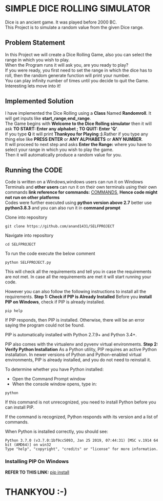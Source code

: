 # SIMPLE DICE ROLLING SIMULATOR
Dice is an ancient game. It was played before 2000 BC.  
This Project is to simulate a random value from the given Dice range.  

## Problem Statement
In this Project we will create a Dice Rolling Game, also you can select the range in which you wish to play.   
When the Program runs it will ask you, are you ready to play?    
If you were ready, you first need to set the range in which the dice has to roll, then the random generate function will print your number.   
You can play infinity number of times until you decide to quit the Game.  
Interesting lets move into it!  

## Implemented Solution
I have implemented the Dice Rolling using a **Class** Named **Randomroll**. It will get inputs like **start_range**,**end_range**.  
The Game begins with **Welcome to the Dice Rolling simulator** then it will ask **TO START: Enter any alphabet ; TO QUIT: Enter 'Q'**.   
If you type **Q** it will print **Thankyou for Playing :)**.Rather if you type any thing else like **PRESS ENTER** or **ANY ALPHABETS** or **ANY NUMBER**.   
It will proceed to next step and asks **Enter the Range:** where you have to select your range in which you wish to play the game.  
Then it will automatically produce a random value for you.  

## Running the CODE
Code is written on a Windows,windows users can run it on Windows Terminals and **other users** can run it on their own terminals using their own commands **link reference for commands:** [COMMANDS](https://www.lemoda.net/windows/windows2unix/windows2unix.html), **Hence code might not run on other platforms**   
Codes were further executed using **python version above 2.7** better use **python3.8.3** and you can also run it in **command prompt**   

Clone into repository
```batch
git clone https://github.com/anand1431/SELFPROJECT    
```
Navigate into repository
```batch
cd SELFPROJECT
```

To run the code execute the below comment 
``` batch
python SELFPROJECT.py
```
This will check all the requirements and tell you in case the requirements are not met. In case all the requirements are met it will start running your code.

However you can also follow the following instructions to install all the requirements.
**Step 1: Check if PIP is Already Installed**
Before you **install PIP on Windows**, check if PIP is already installed.
```batch
pip help
```
If PIP responds, then PIP is installed. Otherwise, there will be an error saying the program could not be found.

PIP is automatically installed with Python 2.7.9+ and Python 3.4+.

PIP also comes with the virtualenv and pyvenv virtual environments.
**Step 2: Verify Python Installation**
As a Python utility, PIP requires an active Python installation. In newer versions of Python and Python-enabled virtual environments, PIP is already installed, and you do not need to reinstall it.

To determine whether you have Python installed:

* Open the Command Prompt window
* When the console window opens, type in:
```batch
python
```
If this command is not unrecognized, you need to install Python before you can install PIP.

If the command is recognized, Python responds with its version and a list of commands.

When Python is installed correctly, you should see:
```batch
Python 3.7.0 (v3.7.0:1bf9cc5093, Jan 25 2019, 07:44:31) [MSC v.1914 64 bit (AMD64)] on win32
Type "help", "copyright", "credits" or "license" for more information.
```
### **Installing PIP On Windows**
**REFER TO THIS LINK:** [pip install](https://phoenixnap.com/kb/install-pip-windows)

# THANKYOU :-)

